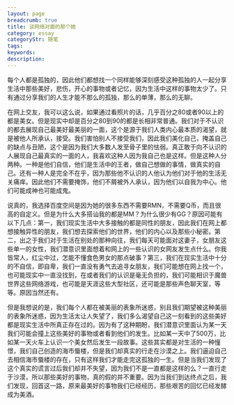 ```yaml
---
layout: page
breadcrumb: true
title: 谈网络对面的那个她
category: essay
categoryStr: 随笔
tags: 
keywords:
description: 
---
```




每个人都是孤独的，因此他们都想找一个同样能够深刻感受这种孤独的人一起分享生活中那些美好，悲伤，开心的事物或者记忆，因为生活中这样的事物太少了。只有通过分享我们的人生才能不那么的孤独，那么的单薄，那么的无聊。

在网上交友，我可以这么说，如果通过看照片的话，几乎百分之80或者90以上的都是美女。但是现实中却是百分之80到90的都是长相非常普通。我们对于不认识的都去展现自己最美好最美丽的一面，这个是源于我们人类内心最本质的渴望，就是被他人所承认，接受。我们害怕别人不接受我们，因此我们美化自己，掩盖自己的缺点与丑陋，这个是因为我们大多数人发至骨子里的怯弱。真正敢于向不认识的人展现自己最真实的一面的人，我喜欢这种人因为我自己也是这样。但是这种人分两种。一种是他们自信，他们是生活中的王者，做自己想做的事情，做真实的自己。还有一种人是完全不在乎，因为那些他不认识的人他认为他们对于他的生活无关痛痒。因此他们不需要掩饰，他们不屑被外人承认，因为他们以自我为中心。他们可能成神也可能成鬼。

说真的，我选择百度空间是因为她的很多东西不需要RMN，不需要Q币，而且很高的自定义。但是为什么大多搭讪我的都是MM？为什么很少有GG？原因可能有以下几点：第一，我们现实生活中大多接触的都是同性的朋友，因此我们在网上都想接触异性的朋友，我们想去探索他们的世界，他们的内心以及那些小秘密。第二，出之于我们对于生活在别处的那种向往，我们每天可能面对这妻子，女朋友这些单一的女性，我们潜意识里面想着和网上的一些认识的女网友发生点什么。你我皆常人，红尘中过，怎能不懂食色男女的那点破事？第三，我们在现实生活中十分的不自信，即自卑，我们一直没有勇气去追寻女朋友，我们可能想在网上找一个，也可能现实中一直没找到，在或者我们的认识是毫无负担的，我们可能相识于魔兽世界这些网络游戏，也可能是天涯这些大型社区，还可能是那些声色聊天室，等等。原因当然还有。

但是我想说的是，我们每个人都在被美丽的表象所迷惑，别且我们期望被这种美丽的表象所迷惑，因为生活太让人失望了，我们多么渴望自己这一刻看到的这些美好都是现实生活中所真正存在过的。因为有了这种期盼，我们潜意识里面认为某一天我们可能会撞上这些美好的事物或者看到他们的发生。比如某一天中了500万，比如某一天火车上认识一个美女然后发生一段故事。这些其实都是对生活的一种憧憬，我们自己创造的海市蜃楼，但是我们却真实的行走在沙漠之上。我们逼迫自己去相信海市蜃楼的存在，只有这样我们才能走完这孤独的一生。但是当我们发现了这个真实的谎言过后我们却并不失望，因为我们不是一直都是这样的么？一直行走于沙漠，所以那些美好的事物，真的假的并不重要。因为当我们到达终点之后，我们发现，回首这一路，原来最美好的事物我们已经经历，那些艰苦的回忆已经发酵成为美酒。

